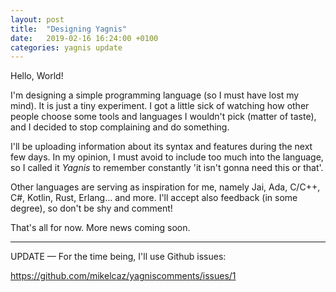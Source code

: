 ```yaml
---
layout: post
title:  "Designing Yagnis"
date:   2019-02-16 16:24:00 +0100
categories: yagnis update
---
```

Hello, World!

I'm designing a simple programming language (so I must have lost my mind).
It is just a tiny experiment.
I got a little sick of watching how other people choose some tools and languages
I wouldn't pick (matter of taste), and I decided to stop complaining
and do something.

I'll be uploading information about its syntax
and features during the next few days. In my opinion,
I must avoid to include too much into the language, so I called it _Yagnis_
to remember constantly 'it isn't gonna need this or that'.

Other languages are serving as inspiration for me,
namely Jai, Ada, C/C++, C#, Kotlin, Rust, Erlang... and more.
I'll accept also feedback (in some degree), so don't be shy and comment!

That's all for now. More news coming soon.

---
UPDATE — For the time being, I'll use Github issues:

<https://github.com/mikelcaz/yagniscomments/issues/1>
